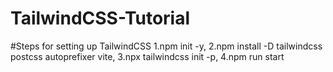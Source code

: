# TailwindCSS-Tutorial
#Steps for setting up TailwindCSS 
1.npm init -y,
2.npm install -D tailwindcss postcss autoprefixer vite,
3.npx tailwindcss init -p,
4.npm run start
